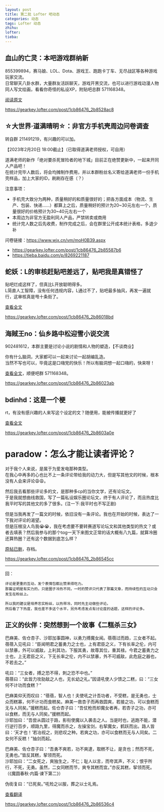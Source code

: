 ```yaml
---
layout: post
title: 第二批 Lofter 吧动态
categories: 动态
tags: Lofter 动态
zhihu: 
lofter: 
tieba: 
---
```


## 血山的亡灵：本吧游戏群纳新

855399894，赛马娘、LOL、Dota、游戏王、跑跑卡丁车、无尽战区等各种游戏玩家交流。  
日常聊天八卦水群，大量群友活跃聊天，游戏开黑交流，也可以进行游戏动漫人物同人写文绘画，看看你奇怪的私设XP，附贴吧总群 571168348。

[阅读原文](https://tieba.baidu.com/p/8266139685)

https://gearkey.lofter.com/post/1cb86476_2b8528ac8

## ☆大世界·道满晴明☆：非官方手机壳周边问卷调查

转自群 211491219，有兴趣的可以加。

【2023年2月20日 18:00截止】（已取得道满老师授权，可自用）

道满老师的新作「绝对要杀死冒险者的地下城」目前正在绝赞更新中，一起来开同人产品吧！  
在统计完毕人数后，将会均摊制作费用，并以本群粉丝名义寄给道满老师一份手机壳样品，加上大家的ID，刷刷存在感（？）

注意事项：

+ 手机壳大致分为两种，质量稍好的和质量很好的；把各方面成本（物流、生产、包装、快递……）都算上之后，质量稍好的预计为20~30元左右一个，质量很好的价格预计为30~40元左右一个
+ 本周边为非官方无盈利同人产品，严禁转卖或商用
+ 统计完人数之后先收费，制作完成之后，会在群里公开成本统计表格，多退少补

问卷链接：https://www.wjx.cn/vm/moH0B39.aspx

+ https://gearkey.lofter.com/post/1cb86476_2b85587b6  
+ https://tieba.baidu.com/p/8269221187

## 蛇妖：L的审核赶贴吧差远了，贴吧我是真错怪了

贴吧烂成这样了，但真比L开放聪明得多。  
L简直人工智障，没有任何违规内容，L通过不了，贴吧最多抽风，再发一遍就行，这审核真是甩十条街了。

[查看全文](https://tieba.baidu.com/p/8274223574)

https://gearkey.lofter.com/post/1cb86476_2b86018bd

## 海賊王no：仙乡路中松迎雪小说交流

902481612，本群主要是讨论小说的剧情和人物的塑造，【不谈商业】

你有什么脑洞，大家都可以一起来讨论一起胡编乱造。  
当然不写也可以，毕竟这是口嗨党的快乐！所以有脑洞想一起口嗨的，快来呀！

[查看全文](https://tieba.baidu.com/p/8275085959)，顺便吧群 571168348。

https://gearkey.lofter.com/post/1cb86476_2b86023ab

## bdinhd：这是一个梗

rt，有没有感兴趣的人来写这个设定的文？随便用，能被传播就更好了

[查看全文](https://tieba.baidu.com/p/8275474590)

https://gearkey.lofter.com/post/1cb86476_2b8603a0e

# paradow：怎么才能让读者评论？

对于我个人来说，是属于为爱发电那种类型。  
在我心中再多的心也比不上一条评论带给我的动力大，但是写其他文的时候，根本没有人会来评论😩😩。

然后我去看那些评论多的文，是那种多cp的当你文学，还有论坛文。  
于是我就想曲线救国，写了一篇私设娱乐圈论坛文，终于有人评论了，而且热度比我平时写的其他文的多了很多。(注一下:我平时也不写正剧)

但是当我再发了一篇文的时候，依旧没有一条评论。我也在开始的时候，表达了一下我对评论的渴望。  
但是压根没人鸟我😭😭，我在考虑要不要转赛道写论坛文和其他类型的热文？或者去填表？然后我参与的那个tαg一天下来图文正常的话大概有八九篇，就算冷圈还算热圈？还有这个数据到底怎么样？

[原帖已删](https://tieba.baidu.com/p/8280155789)，存档。

https://gearkey.lofter.com/post/1cb86476_2b86545cc

---

回：

```
评论是更重的互动，发个表情包都比赞来得吃力。
那篇证明是有实力的，只是圈子冷热不同，一时的赞评只代表了那篇文章，而持续性的互动只会发生在粉丝上。

所以我的建议是培养忠实粉丝，以热带冷，同时先主动做些评论。
然后看了下热度，我也差不多这个水平，另外考虑发点有讨论度的话题，这样的评论多。
```

## 正义的伙伴：突然想到一个故事《二糕杀三女》

巴麻美、佐仓杏子、沙耶加事圆神，以勇力搏魔女闻。蓓蓓过而趋，三女者不起。  
蓓蓓入见吼曰：“臣闻明君之蓄勇力之士也，上有君臣之义，下有长率之伦，内可以禁暴，外可以威敌，上利其功，下服其勇，故尊其位，重其禄。今君之蓄勇力之士也，上无君臣之义，下无长率之伦，内不以禁暴，外不可威敌，此危庭之器也，不若去之。”

吼曰：“三女者，搏之恐不得，刺之恐不中也。”  
蓓蓓曰：“此皆力攻勍敌之人也，无长幼之礼。”因请吼使人少馈之二糕，曰：“三女何不计功而食糕？”

巴麻美仰天而叹曰：“蓓蓓，智人也！夫使吼之计吾功者，不受糕，是无勇也，士众而糕寡，何不计功而食糕矣。麻美一救杏子而再救圆爽，若接之功，可以食糕而无与人同矣。”援糕而起。佐仓杏子曰：“吾仗枪而却魔女者再，若杏子之功，亦可以食糕，而无与人同矣。”援糕而起。  
沙耶加曰：“吾尝从圆过于路，影衔使魔以入袭击之人。当是时也，逃跑不能，潜行逆行百步，顺路九里，得魔而杀之，左操宝剑，右挈魔女，鹤跃而出。路人皆曰：‘天才也！’若冶视之，则悲叹之种。若爽之功，亦可以食糕而无与人同矣。二女何不反糕！”抽剑而起。

巴麻美、佐仓杏子曰：“吾勇不爽若，功不爽逮，取糕不让，是贪也；然而不死，无勇也。”皆反其糕，挈领而死。  
沙耶加曰：“二女死之，爽独生之，不仁；耻人以言，而夸其声，不义；恨乎所行，不死，无勇。虽然，二女同糕而节，爽专其糕而宜。”亦反其糕，挈领而死。（《魔圆春秋·内篇·谏下第二》）

伪街复曰：“已死矣。”吼殓之以服，葬之以士礼焉。

[查看翻译](https://tieba.baidu.com/p/8280331226)

https://gearkey.lofter.com/post/1cb86476_2b86536c4